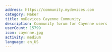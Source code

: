 ```yaml
---
address: https://community.mydevices.com
category: Maker
title: myDevices Cayenne Community
description: Community forum for Cayenne users
userCount: 15799
icon: cayenne.jpg
activity: medium
language: en_US
---
```

